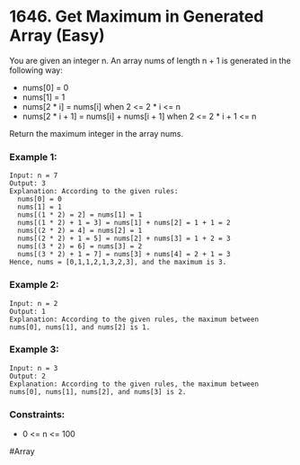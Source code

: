 # 1646. Get Maximum in Generated Array (Easy)

You are given an integer n. An array nums of length n + 1 is generated in the following way:

- nums[0] = 0
- nums[1] = 1
- nums[2 * i] = nums[i] when 2 <= 2 \* i <= n
- nums[2 * i + 1] = nums[i] + nums[i + 1] when 2 <= 2 \* i + 1 <= n

Return the maximum integer in the array nums​​​.

### Example 1:

```
Input: n = 7
Output: 3
Explanation: According to the given rules:
  nums[0] = 0
  nums[1] = 1
  nums[(1 * 2) = 2] = nums[1] = 1
  nums[(1 * 2) + 1 = 3] = nums[1] + nums[2] = 1 + 1 = 2
  nums[(2 * 2) = 4] = nums[2] = 1
  nums[(2 * 2) + 1 = 5] = nums[2] + nums[3] = 1 + 2 = 3
  nums[(3 * 2) = 6] = nums[3] = 2
  nums[(3 * 2) + 1 = 7] = nums[3] + nums[4] = 2 + 1 = 3
Hence, nums = [0,1,1,2,1,3,2,3], and the maximum is 3.
```

### Example 2:

```
Input: n = 2
Output: 1
Explanation: According to the given rules, the maximum between nums[0], nums[1], and nums[2] is 1.
```

### Example 3:

```
Input: n = 3
Output: 2
Explanation: According to the given rules, the maximum between nums[0], nums[1], nums[2], and nums[3] is 2.
```

### Constraints:

- 0 <= n <= 100

#Array
